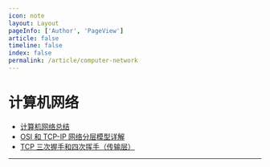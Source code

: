 ```yaml
---
icon: note
layout: Layout
pageInfo: ['Author', 'PageView']
article: false
timeline: false
index: false
permalink: /article/computer-network
---
```


# 计算机网络
- [计算机网络总结](./computer-network-summary.md)
- [OSI 和 TCP-IP 网络分层模型详解](./osi-and-tcp-ip-model.md)
- [TCP 三次握手和四次挥手（传输层）](./tcp-connection-and-disconnection.md)

---